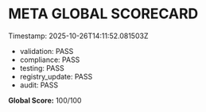 # META GLOBAL SCORECARD

Timestamp: 2025-10-26T14:11:52.081503Z

- validation: PASS
- compliance: PASS
- testing: PASS
- registry_update: PASS
- audit: PASS

**Global Score:** 100/100
